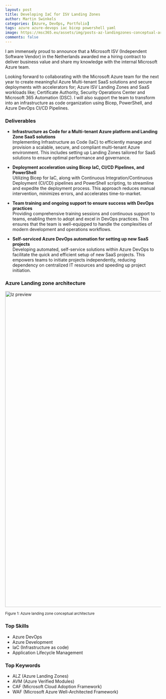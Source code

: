 ```yaml
---
layout: post
title: Developing IaC for ISV Landing Zones
author: Martin Swinkels
categories: [Azure, DevOps, Portfolio]
tags: azure azure-devops iac bicep powershell yaml
image: https://msc365.eu/assets/img/posts-az-landingzones-conceptual-architecture.png
comments: false
---
```


I am immensely proud to announce that a Microsoft ISV (Independent Software Vendor) in the Netherlands awarded me a hiring contract to deliver business value and share my knowledge with the internal Microsoft Azure team.

Looking forward to collaborating with the Microsoft Azure team for the next year to create meaningful Azure Multi-tenant SaaS solutions and secure deployments with accelerators for; Azure ISV Landing Zones and SaaS workloads like; Certificate Authority, Security Operations Center and Microsoft 365 Automation (DSC). I will also support the team to transform into an infrastructure as code organization using Bicep, PowerShell, and Azure DevOps CI/CD Pipelines.

### Deliverables

- **Infrastructure as Code for a Multi-tenant Azure platform and Landing Zone SaaS solutions**  
  Implementing Infrastructure as Code (IaC) to efficiently manage and provision a scalable, secure, and compliant multi-tenant Azure environment. This includes setting up Landing Zones tailored for SaaS solutions to ensure optimal performance and governance.

- **Deployment acceleration using Bicep IaC, CI/CD Pipelines, and PowerShell**  
  Utilizing Bicep for IaC, along with Continuous Integration/Continuous Deployment (CI/CD) pipelines and PowerShell scripting, to streamline and expedite the deployment process. This approach reduces manual intervention, minimizes errors, and accelerates time-to-market.

- **Team training and ongoing support to ensure success with DevOps practices**  
  Providing comprehensive training sessions and continuous support to teams, enabling them to adopt and excel in DevOps practices. This ensures that the team is well-equipped to handle the complexities of modern development and operations workflows.

- **Self-serviced Azure DevOps automation for setting up new SaaS projects**  
  Developing automated, self-service solutions within Azure DevOps to facilitate the quick and efficient setup of new SaaS projects. This empowers teams to initiate projects independently, reducing dependency on centralized IT resources and speeding up project initiation.

### Azure Landing zone architecture

<a href="https://learn.microsoft.com/en-us/azure/cloud-adoption-framework/ready/landing-zone/" target="_blanc"><img alt="lz preview" src="https://msc365.eu/assets/img/posts-az-landingzones-conceptual-architecture.png" width="1024"/></a>

<small>Figure 1: Azure landing zone conceptual architecture</small>

### Top Skills

- Azure DevOps
- Azure Development
- IaC (Infrastructure as code)
- Application Lifecycle Management

### Top Keywords

- ALZ (Azure Landing Zones)
- AVM (Azure Verified Modules)
- CAF (Microsoft Cloud Adoption Framework)
- WAF (Microsoft Azure Well-Architected Framework)
